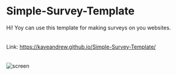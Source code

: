 # Simple-Survey-Template
Hi! Yoy can use this template for making surveys on you websites.
<br>
<br>
<br>
Link: https://kaveandrew.github.io/Simple-Survey-Template/
<br>
<br>
<br>
![screen](img/survey_screen.png)
